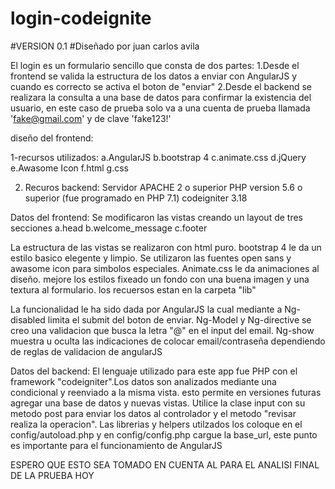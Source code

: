# login-codeignite
#VERSION 0.1
#Diseñado por juan carlos avila


El login es un formulario sencillo que consta de dos partes:
1.Desde el frontend se valida la estructura de los datos a enviar con AngularJS y cuando es correcto se activa el boton de "enviar"
2.Desde el backend se realizara la consulta a una base de datos para confirmar la existencia del usuario, en este caso de prueba solo va a una cuenta de prueba llamada 'fake@gmail.com' y de clave 'fake123!'

diseño del frontend:

1-recursos utilizados:
   a.AngularJS
   b.bootstrap 4
   c.animate.css
   d.jQuery
	 e.Awasome Icon
	 f.html
	 g.css


2. Recuros backend:
		Servidor APACHE 2 o superior
		PHP version 5.6 o superior (fue programado en PHP 7.1)
		codeigniter 3.18
	

Datos del frontend:
Se modificaron las vistas creando un layout de tres secciones
	a.head
	b.welcome_message
	c.footer
	
La estructura de las vistas se realizaron con html puro. bootstrap 4 le da un estilo  basico elegente y limpio. Se utilizaron las fuentes open sans y awasome icon para simbolos especiales. Animate.css le da animaciones al diseño. mejore los estilos fixeado un fondo con una buena imagen y una textura al formulario. los recuersos estan en la carpeta "lib"
	
La funcionalidad le ha sido dada por AngularJS la cual mediante a Ng-disabled limita el submit del boton de enviar. Ng-Model y Ng-directive se creo una validacion que busca la letra "@" en el input del email. Ng-show muestra u oculta las indicaciones de colocar email/contraseña dependiendo de reglas de validacion de angularJS
    
Datos del backend:
 El lenguaje utilizado para este app fue PHP con el framework "codeigniter".Los datos son analizados mediante una condicional y reenviado a la misma vista. esto permite en versiones futuras agregar una base de datos y nuevas vistas. Utilice la clase input con su metodo post para enviar los datos al controlador y el metodo "revisar realiza la operacion". Las librerias y helpers utilzados los coloque en el config/autoload.php y en config/config.php cargue la base_url, este punto es importante para el funcionamiento de AngularJS
 
 ESPERO QUE ESTO SEA TOMADO EN CUENTA AL PARA EL ANALISI FINAL DE LA PRUEBA HOY
